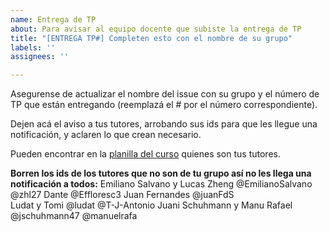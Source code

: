 ```yaml
---
name: Entrega de TP
about: Para avisar al equipo docente que subiste la entrega de TP
title: "[ENTREGA TP#] Completen esto con el nombre de su grupo"
labels: ''
assignees: ''

---
```


Asegurense de actualizar el nombre del issue con su grupo y el número de TP que están entregando (reemplazá el # por el número correspondiente).

Dejen acá el aviso a tus tutores, arrobando sus ids para que les llegue una notificación, y aclaren lo que crean necesario.

Pueden encontrar en la [planilla del curso](https://www.pdep.com.ar/cursos/lunes-tarde#h.he7ifb72x6mp) quienes son tus tutores. 

**Borren los ids de los tutores que no son de tu grupo así no les llega una notificación a todos:**
Emiliano Salvano y Lucas Zheng @EmilianoSalvano @zhl27
Dante @Effloresc3 
Juan Fernandes @juanFdS  
Ludat y Tomi @ludat @T-J-Antonio
Juani Schuhmann y Manu Rafael @jschuhmann47 @manuelrafa 



